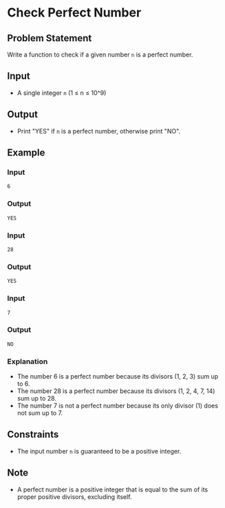 # Check Perfect Number

## Problem Statement

Write a function to check if a given number `n` is a perfect number.

## Input

- A single integer `n` (1 ≤ n ≤ 10^9)

## Output

- Print "YES" if `n` is a perfect number, otherwise print "NO".

## Example

### Input

```
6
```

### Output

```
YES
```

### Input

```
28
```

### Output

```
YES
```

### Input

```
7
```

### Output

```
NO
```

### Explanation

- The number 6 is a perfect number because its divisors (1, 2, 3) sum up to 6.
- The number 28 is a perfect number because its divisors (1, 2, 4, 7, 14) sum up to 28.
- The number 7 is not a perfect number because its only divisor (1) does not sum up to 7.

## Constraints

- The input number `n` is guaranteed to be a positive integer.

## Note

- A perfect number is a positive integer that is equal to the sum of its proper positive divisors, excluding itself.
